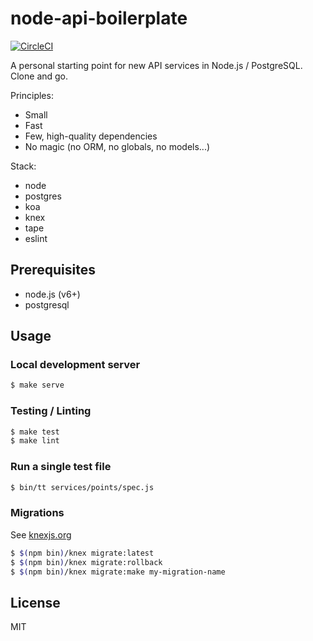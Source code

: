 # node-api-boilerplate

[![CircleCI](https://circleci.com/gh/dylanpyle/node-api-boilerplate.svg?style=svg)](https://circleci.com/gh/dylanpyle/node-api-boilerplate)

A personal starting point for new API services in Node.js / PostgreSQL. Clone
and go.

Principles:

- Small
- Fast
- Few, high-quality dependencies
- No magic (no ORM, no globals, no models...)

Stack:

- node
- postgres
- koa
- knex
- tape
- eslint

## Prerequisites

- node.js (v6+)
- postgresql

## Usage

### Local development server

```bash
$ make serve
```

### Testing / Linting

```bash
$ make test
$ make lint
```

### Run a single test file

```bash
$ bin/tt services/points/spec.js
```

### Migrations

See [knexjs.org](http://knexjs.org/#Migrations)

```bash
$ $(npm bin)/knex migrate:latest
$ $(npm bin)/knex migrate:rollback
$ $(npm bin)/knex migrate:make my-migration-name
```

## License

MIT
